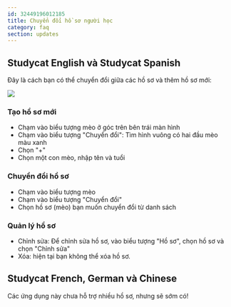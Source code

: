 ```yaml
---
id: 32449196012185
title: Chuyển đổi hồ sơ người học
category: faq
section: updates
---
```


## Studycat English và Studycat Spanish

Đây là cách bạn có thể chuyển đổi giữa các hồ sơ và thêm hồ sơ mới:

![](https://help.studycat.com/hc/article_attachments/32456628954137)

### Tạo hồ sơ mới

- Chạm vào biểu tượng mèo ở góc trên bên trái màn hình 
- Chạm vào biểu tượng "Chuyển đổi": Tìm hình vuông có hai đầu mèo màu xanh
- Chọn "+"
- Chọn một con mèo, nhập tên và tuổi

### Chuyển đổi hồ sơ

- Chạm vào biểu tượng mèo
- Chạm vào biểu tượng "Chuyển đổi" 
- Chọn hồ sơ (mèo) bạn muốn chuyển đổi từ danh sách

### Quản lý hồ sơ

- Chỉnh sửa: Để chỉnh sửa hồ sơ, vào biểu tượng "Hồ sơ", chọn hồ sơ và chọn "Chỉnh sửa"
- Xóa: hiện tại bạn không thể xóa hồ sơ.

## Studycat French, German và Chinese 

Các ứng dụng này chưa hỗ trợ nhiều hồ sơ, nhưng sẽ sớm có!

